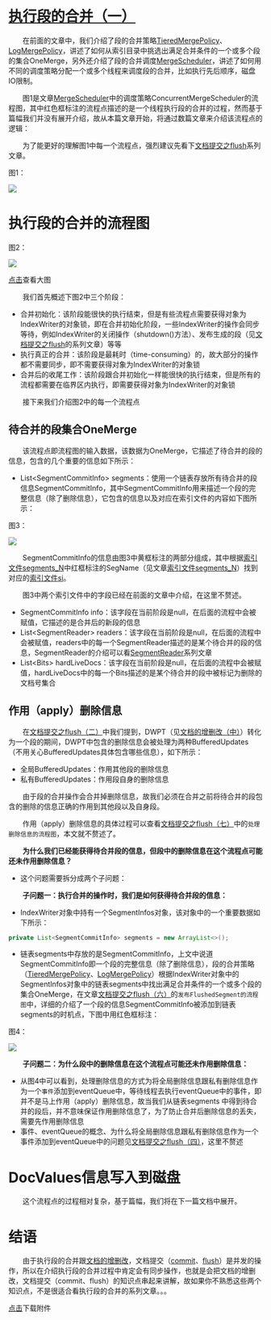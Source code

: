 # [执行段的合并（一）](https://www.amazingkoala.com.cn/Lucene/Index/)

&emsp;&emsp;在前面的文章中，我们介绍了段的合并策略[TieredMergePolicy](https://www.amazingkoala.com.cn/Lucene/Index/2019/0516/59.html)、[LogMergePolicy](https://www.amazingkoala.com.cn/Lucene/Index/2019/0513/58.html)，讲述了如何从索引目录中挑选出满足合并条件的一个或多个段的集合OneMerge，另外还介绍了段的合并调度[MergeScheduler](https://www.amazingkoala.com.cn/Lucene/Index/2019/0519/60.html)，讲述了如何用不同的调度策略分配一个或多个线程来调度段的合并，比如执行先后顺序，磁盘IO限制。

&emsp;&emsp;图1是文章[MergeScheduler](https://www.amazingkoala.com.cn/Lucene/Index/2019/0519/60.html)中的调度策略ConcurrentMergeScheduler的流程图，其中红色框标注的流程点描述的是一个线程执行段的合并的过程，然而基于篇幅我们并没有展开介绍，故从本篇文章开始，将通过数篇文章来介绍该流程点的逻辑：

&emsp;&emsp;为了能更好的理解图1中每一个流程点，强烈建议先看下[文档提交之flush](https://www.amazingkoala.com.cn/Lucene/Index/2019/0716/74.html)系列文章。

图1：

<img src="执行段的合并（一）-image/1.png">

# 执行段的合并的流程图

图2：

<img src="执行段的合并（一）-image/2.png">

[点击]()查看大图

&emsp;&emsp;我们首先概述下图2中三个阶段：

- 合并初始化：该阶段能很快的执行结束，但是有些流程点需要获得对象为IndexWriter的对象锁，即在合并初始化阶段，一些IndexWriter的操作会同步等待，例如IndexWriter的关闭操作（shutdown()方法）、发布生成的段（见[文档提交之flush](https://www.amazingkoala.com.cn/Lucene/Index/2019/0716/74.html)的系列文章）等等
- 执行真正的合并：该阶段是最耗时（time-consuming）的，故大部分的操作都不需要同步，即不需要获得对象为IndexWriter的对象锁
- 合并后的收尾工作：该阶段跟合并初始化一样能很快的执行结束，但是所有的流程都需要在临界区内执行，即需要获得对象为IndexWriter的对象锁

&emsp;&emsp;接下来我们介绍图2中的每一个流程点

## 待合并的段集合OneMerge

&emsp;&emsp;该流程点即流程图的输入数据，该数据为OneMerge，它描述了待合并的段的信息，包含的几个重要的信息如下所示：

- List\<SegmentCommitInfo\> segments：使用一个链表存放所有待合并的段信息SegmentCommitInfo，其中SegmentCommitInfo用来描述一个段的完整信息（除了删除信息），它包含的信息以及对应在索引文件的内容如下图所示：

图3：

<img src="执行段的合并（一）-image/3.png">

&emsp;&emsp;SegmentCommitInfo的信息由图3中黄框标注的两部分组成，其中根据[索引文件segments_N](https://www.amazingkoala.com.cn/Lucene/suoyinwenjian/2019/0610/65.html)中红框标注的SegName（见文章[索引文件segments_N](https://www.amazingkoala.com.cn/Lucene/suoyinwenjian/2019/0610/65.html)）找到对应的[索引文件si](https://www.amazingkoala.com.cn/Lucene/suoyinwenjian/2019/0605/63.html)。

&emsp;&emsp;图3中两个索引文件中的字段已经在前面的文章中介绍，在这里不赘述。

- SegmentCommitInfo info：该字段在当前阶段是null，在后面的流程中会被赋值，它描述的是合并后的新段的信息
- List\<SegmentReader\> readers：该字段在当前阶段是null，在后面的流程中会被赋值，readers中的每一个SegmentReader描述的是某个待合并的段的信息，SegmentReader的介绍可以看[SegmentReader](https://www.amazingkoala.com.cn/Lucene/Index/)系列文章
- List\<Bits\> hardLiveDocs：该字段在当前阶段是null，在后面的流程中会被赋值，hardLiveDocs中的每一个Bits描述的是某个待合并的段中被标记为删除的文档号集合

## 作用（apply）删除信息

&emsp;&emsp;在[文档提交之flush（二）](https://www.amazingkoala.com.cn/Lucene/Index/2019/0718/75.html)中我们提到，DWPT（见[文档的增删改（中）](https://www.amazingkoala.com.cn/Lucene/Index/2019/0628/69.html)）转化为一个段的期间，DWPT中包含的删除信息会被处理为两种BufferedUpdates（不用关心BufferedUpdates具体包含哪些信息），如下所示：

- 全局BufferedUpdates：作用其他段的删除信息
- 私有BufferedUpdates：作用段自身的删除信息

&emsp;&emsp;由于段的合并操作会合并掉删除信息，故我们必须在合并之前将待合并的段包含的删除的信息正确的作用到其他段以及自身段。

&emsp;&emsp;作用（apply）删除信息的具体过程可以查看[文档提交之flush（七）](https://www.amazingkoala.com.cn/Lucene/Index/2019/0807/80.html)中的`处理删除信息的流程图`，本文就不赘述了。

&emsp;&emsp;**为什么我们已经能获得待合并段的信息，但段中的删除信息在这个流程点可能还未作用删除信息？**

- 这个问题需要拆分成两个子问题：

&emsp;&emsp;**子问题一：执行合并的操作时，我们是如何获得待合并段的信息：**

- IndexWriter对象中持有一个SegmentInfos对象，该对象中的一个重要数据如下所示：

```java
private List<SegmentCommitInfo> segments = new ArrayList<>();
```

- 链表segments中存放的是SegmentCommitInfo，上文中说道SegmentCommitInfo即一个段的完整信息（除了删除信息），段的合并策略（[TieredMergePolicy](https://www.amazingkoala.com.cn/Lucene/Index/2019/0516/59.html)、[LogMergePolicy](https://www.amazingkoala.com.cn/Lucene/Index/2019/0513/58.html)）根据IndexWriter对象中的SegmentInfos对象中的链表segments中找出满足合并条件的一个或多个段的集合OneMerge，在文章[文档提交之flush（六）](https://www.amazingkoala.com.cn/Lucene/Index/2019/0805/79.html)的`发布FlushedSegment的流程图`中，详细的介绍了一个段的信息SegmentCommitInfo被添加到链表segments的时机点，下图中用红色框标注：

图4：

<img src="执行段的合并（一）-image/4.png">

&emsp;&emsp;**子问题二：为什么段中的删除信息在这个流程点可能还未作用删除信息：**

- 从图4中可以看到，处理删除信息的方式为将全局删除信息跟私有删除信息作为一个`事件`添加到eventQueue中，等待线程去执行eventQueue中的事件，即并不是马上作用（apply）删除信息，故当我们从链表segments 中得到待合并的段后，并不意味保证作用删除信息了，为了防止合并后删除信息的丢失，需要先作用删除信息
- 事件、eventQueue的概念、为什么将全局删除信息跟私有删除信息作为一个事件添加到eventQueue中的问题见[文档提交之flush（四）](https://www.amazingkoala.com.cn/Lucene/Index/2019/0730/77.html)，这里不赘述

# DocValues信息写入到磁盘

&emsp;&emsp;这个流程点的过程相对复杂，基于篇幅，我们将在下一篇文档中展开。

# 结语

&emsp;&emsp;由于执行段的合并跟[文档的增删改](https://www.amazingkoala.com.cn/Lucene/Index/2019/0626/68.html)，文档提交（[commit](https://www.amazingkoala.com.cn/Lucene/Index/2019/0906/91.html)、[flush](https://www.amazingkoala.com.cn/Lucene/Index/2019/0716/74.html)）是并发的操作，所以在介绍执行段的合并过程中肯定会有同步操作，也就是会把文档的增删改，文档提交（commit、flush）的知识点串起来讲解，故如果你不熟悉这些两个知识点，不是很适合看执行段的合并的系列文章。。。

[点击](http://www.amazingkoala.com.cn/attachment/Lucene/Index/执行段的合并/执行段的合并（一）/执行段的合并（一）.zip)下载附件



